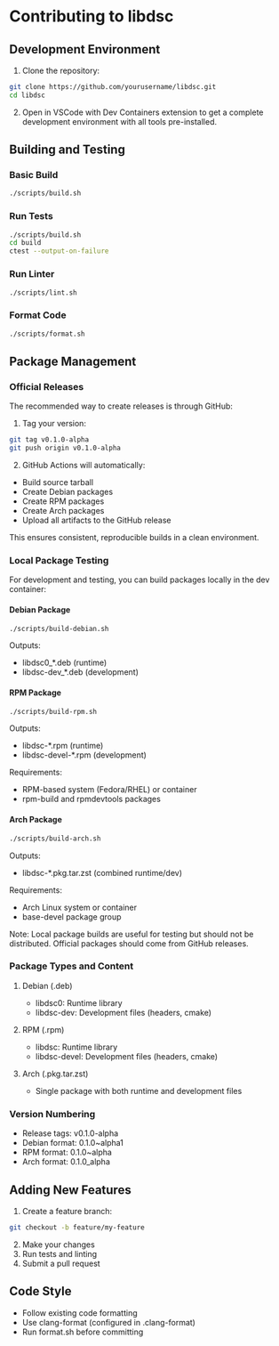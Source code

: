 # Contributing to libdsc

## Development Environment

1. Clone the repository:
```bash
git clone https://github.com/yourusername/libdsc.git
cd libdsc
```

2. Open in VSCode with Dev Containers extension to get a complete development environment with all tools pre-installed.

## Building and Testing

### Basic Build

```bash
./scripts/build.sh
```

### Run Tests

```bash
./scripts/build.sh
cd build
ctest --output-on-failure
```

### Run Linter

```bash
./scripts/lint.sh
```

### Format Code

```bash
./scripts/format.sh
```

## Package Management

### Official Releases

The recommended way to create releases is through GitHub:

1. Tag your version:
```bash
git tag v0.1.0-alpha
git push origin v0.1.0-alpha
```

2. GitHub Actions will automatically:
- Build source tarball
- Create Debian packages
- Create RPM packages
- Create Arch packages
- Upload all artifacts to the GitHub release

This ensures consistent, reproducible builds in a clean environment.

### Local Package Testing

For development and testing, you can build packages locally in the dev container:

#### Debian Package

```bash
./scripts/build-debian.sh
```
Outputs:
- libdsc0_*.deb (runtime)
- libdsc-dev_*.deb (development)

#### RPM Package

```bash
./scripts/build-rpm.sh
```
Outputs:
- libdsc-*.rpm (runtime)
- libdsc-devel-*.rpm (development)

Requirements:
- RPM-based system (Fedora/RHEL) or container
- rpm-build and rpmdevtools packages

#### Arch Package

```bash
./scripts/build-arch.sh
```
Outputs:
- libdsc-*.pkg.tar.zst (combined runtime/dev)

Requirements:
- Arch Linux system or container
- base-devel package group

Note: Local package builds are useful for testing but should not be distributed. Official packages should come from GitHub releases.

### Package Types and Content

1. Debian (.deb)
   - libdsc0: Runtime library
   - libdsc-dev: Development files (headers, cmake)

2. RPM (.rpm)
   - libdsc: Runtime library
   - libdsc-devel: Development files (headers, cmake)

3. Arch (.pkg.tar.zst)
   - Single package with both runtime and development files

### Version Numbering

- Release tags: v0.1.0-alpha
- Debian format: 0.1.0~alpha1
- RPM format: 0.1.0~alpha
- Arch format: 0.1.0_alpha

## Adding New Features

1. Create a feature branch:
```bash
git checkout -b feature/my-feature
```

2. Make your changes
3. Run tests and linting
4. Submit a pull request

## Code Style

- Follow existing code formatting
- Use clang-format (configured in .clang-format)
- Run format.sh before committing
